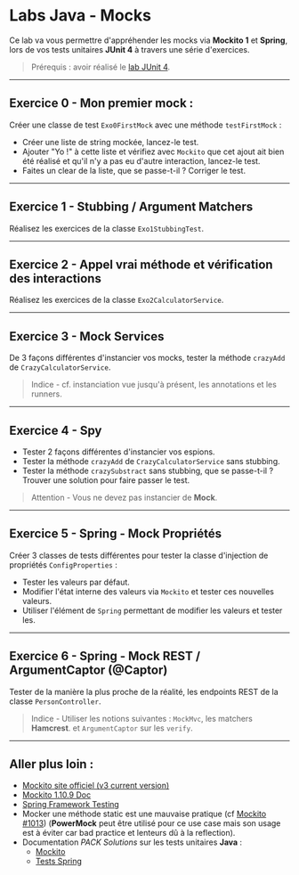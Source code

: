 # Labs Java - Mocks

Ce lab va vous permettre d'appréhender les mocks via **Mockito 1** et **Spring**, lors de vos tests unitaires **JUnit 4** à travers une série d'exercices.

> Prérequis : avoir réalisé le [lab JUnit 4](https://github.com/PACK-Solutions/labs-java/tree/master/lab-junit-4).

---

## Exercice 0 - Mon premier mock :

Créer une classe de test `Exo0FirstMock` avec une méthode `testFirstMock` :
* Créer une liste de string mockée, lancez-le test.
* Ajouter "Yo !" à cette liste et vérifiez avec `Mockito` que cet ajout ait bien été réalisé et qu'il n'y a pas eu d'autre interaction, lancez-le test.
* Faites un clear de la liste, que se passe-t-il ? Corriger le test.

---

## Exercice 1 - Stubbing / Argument Matchers

Réalisez les exercices de la classe `Exo1StubbingTest`.

---

## Exercice 2 - Appel vrai méthode et vérification des interactions

Réalisez les exercices de la classe `Exo2CalculatorService`.

---

## Exercice 3 - Mock Services

De 3 façons différentes d'instancier vos mocks, tester la méthode `crazyAdd` de `CrazyCalculatorService`.

> Indice - cf. instanciation vue jusqu'à présent, les annotations et les runners.

---

## Exercice 4 - Spy

* Tester 2 façons différentes d'instancier vos espions.
* Tester la méthode `crazyAdd` de `CrazyCalculatorService` sans stubbing.
* Tester la méthode `crazySubstract` sans stubbing, que se passe-t-il ? Trouver une solution pour faire passer le test.

> Attention - Vous ne devez pas instancier de **Mock**.

---

## Exercice 5 - Spring - Mock Propriétés

Créer 3 classes de tests différentes pour tester la classe d'injection de propriétés `ConfigProperties` :
* Tester les valeurs par défaut.
* Modifier l'état interne des valeurs via `Mockito` et tester ces nouvelles valeurs.
* Utiliser l'élément de `Spring` permettant de modifier les valeurs et tester les.

---

## Exercice 6 - Spring - Mock REST / ArgumentCaptor (@Captor)

Tester de la manière la plus proche de la réalité, les endpoints REST de la classe `PersonController`.

> Indice - Utiliser les notions suivantes : `MockMvc`, les matchers **Hamcrest**. et `ArgumentCaptor` sur les `verify`.

---

## Aller plus loin :

* [Mockito site officiel (v3 current version)](https://site.mockito.org/)
* [Mockito 1.10.9 Doc](https://javadoc.io/doc/org.mockito/mockito-core/1.10.9/org/mockito/Mockito.html)
* [Spring Framework Testing](https://docs.spring.io/spring-framework/docs/current/spring-framework-reference/testing.html)
* Mocker une méthode static est une mauvaise pratique (cf [Mockito #1013](https://github.com/mockito/mockito/issues/1013)) (**PowerMock** peut être utilisé pour ce use case mais son usage est à éviter car bad practice et lenteurs dû à la reflection).
* Documentation _PACK Solutions_ sur les tests unitaires **Java** :
  * [Mockito](https://packsolutions.atlassian.net/wiki/spaces/DEV/pages/139034745/Java+-+Tests+unitaires#Mockito)
  * [Tests Spring](https://packsolutions.atlassian.net/wiki/spaces/DEV/pages/139034745/Java+-+Tests+unitaires#Spring)
